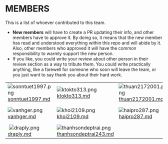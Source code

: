 # MEMBERS

This is a list of whoever contributed to this team.

- **New members** will
  have to create a PR updating their info, and other members have to
  approve it. By doing so, it means that the new member has read and
  understood everything within this repo and will abide by it. Also, other
  members who approved it will have the common responsibility to warmly
  support the new person.
- If you like, you could write your review about other person in their review section as a way to tribute them. You
  could write practically anything, like a farewell for someone who soon will leave the team, or you just want to say
  thank you about their hard work.

|  |  |  |  |
| :--- | :--- | :--- | :--- |
| ![sonntuet1997.png](https://avatars.githubusercontent.com/u/33181397) [sonntuet1997.md](sonntuet1997.md) | ![ktokto313.png](https://avatars.githubusercontent.com/u/57142191) [ktokto313.md](ktokto313.md) | ![thuan2172001.png](https://avatars.githubusercontent.com/u/62707901) [thuan2172001.md](thuan2172001.md) | ![hduoc200.png](https://avatars.githubusercontent.com/hduoc2003) [hduoc2003.md](hduoc2003.md) |
| ![vanhger.png](https://avatars.githubusercontent.com/u/71112028) [vanhger.md](vanhger.md) | ![khoi2109.png](https://avatars.githubusercontent.com/u/48615950) [khoi2109.md](khoi2109.md) | ![haipro287.png](https://avatars.githubusercontent.com/u/17197951) [haipro287.md](haipro287.md) | ![tranduy1dol.png](https://avatars.githubusercontent.com/u/124806253) [tranduy1dol.md](tranduy1dol.md) |
|  ![draply.png](https://avatars.githubusercontent.com/u/74479681) [draply.md](draply.md) | ![thanhsondeptrai.png](https://avatars.githubusercontent.com/u/69808662?v=4) [thanhsondeptrai243.md](thanhsondeptrai243.md) |  |  |
